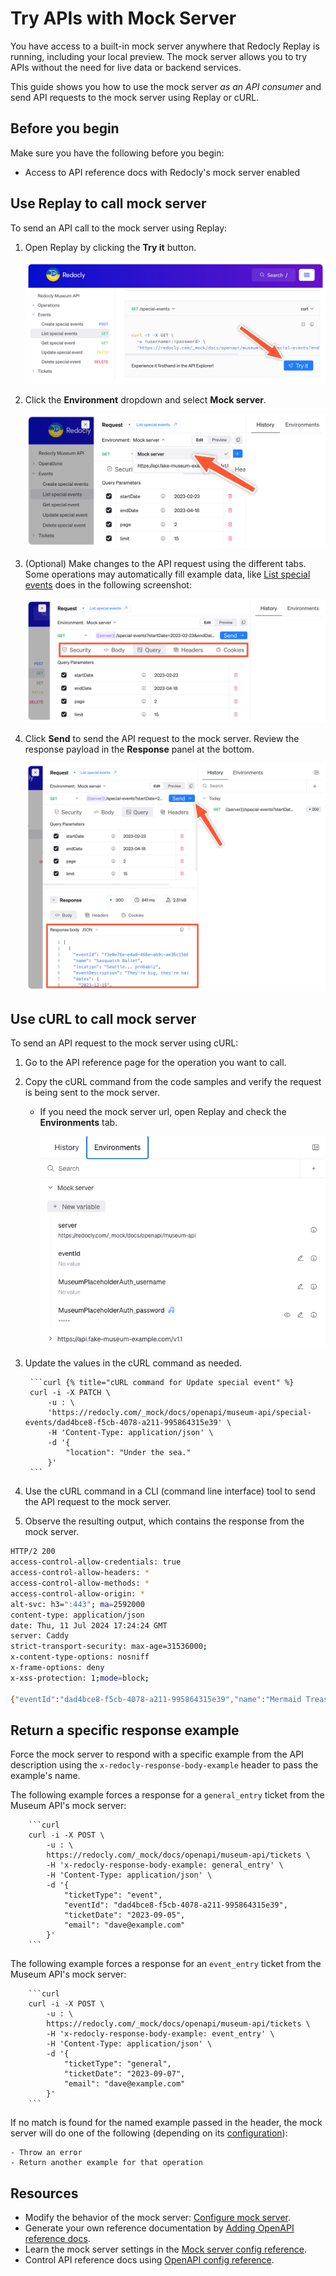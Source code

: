 # Try APIs with Mock Server

You have access to a built-in mock server anywhere that Redocly Replay is running, including your local preview. The mock server allows you to try APIs without the need for live data or backend services.

This guide shows you how to use the mock server _as an API consumer_ and send API requests to the mock server using Replay or cURL.

## Before you begin

Make sure you have the following before you begin:

- Access to API reference docs with Redocly's mock server enabled

## Use Replay to call mock server

To send an API call to the mock server using Replay:

1. Open Replay by clicking the **Try it** button.

    ![Screenshot of the Try it button for the List Special Events operation.](../images/replay-try-it-button.png)

1. Click the **Environment** dropdown and select **Mock server**.

    ![Screenshot of the Mock server being selected from environments dropdown.](../images/mock-server-dropdown.png)

1. (Optional) Make changes to the API request using the different tabs.
Some operations may automatically fill example data, like [List special events](https://redocly.com/demo/openapi/museum-api/events/listspecialevents) does in the following screenshot:

    ![Replay screenshot showcasing the tabs used to control the API request.](../images/replay-request-settings.png)

1. Click **Send** to send the API request to the mock server.
Review the response payload in the **Response** panel at the bottom.

    ![Screenshot of the Redocly Replay console after successfully sending a request to the mock server for the List Special Events operation.](../images/use-replay-response-example.png)


## Use cURL to call mock server

To send an API request to the mock server using cURL:

1. Go to the API reference page for the operation you want to call.

2. Copy the cURL command from the code samples and verify the request is being sent to the mock server.

    - If you need the mock server url, open Replay and check the **Environments** tab.

        ![Screenshot of the Environments tab in Replay with server highlighted.](../images/replay-environments-tab.png)

3. Update the values in the cURL command as needed.

        ```curl {% title="cURL command for Update special event" %}
        curl -i -X PATCH \
            -u : \
            'https://redocly.com/_mock/docs/openapi/museum-api/special-events/dad4bce8-f5cb-4078-a211-995864315e39' \
            -H 'Content-Type: application/json' \
            -d '{
                "location": "Under the sea."
            }'
        ```

4. Use the cURL command in a CLI (command line interface) tool to send the API request to the mock server.

5. Observe the resulting output, which contains the response from the mock server.

```bash {% title="cURL mock server response" %}
HTTP/2 200
access-control-allow-credentials: true
access-control-allow-headers: *
access-control-allow-methods: *
access-control-allow-origin: *
alt-svc: h3=":443"; ma=2592000
content-type: application/json
date: Thu, 11 Jul 2024 17:24:24 GMT
server: Caddy
strict-transport-security: max-age=31536000;
x-content-type-options: nosniff
x-frame-options: deny
x-xss-protection: 1;mode=block;

{"eventId":"dad4bce8-f5cb-4078-a211-995864315e39","name":"Mermaid Treasure Identification and Analysis","location":"Under the sea.","eventDescription":"Join us as we review and classify a rare collection of 20 thingamabobs, gadgets, gizmos, whoosits, and whatsits, kindly donated by Ariel.","dates":["2023-09-05","2023-09-08"],"price":15}%
```

## Return a specific response example

Force the mock server to respond with a specific example from the API description using the `x-redocly-response-body-example` header to pass the example's name.

The following example forces a response for a `general_entry` ticket from the Museum API's mock server:

        ```curl
        curl -i -X POST \
            -u : \
            https://redocly.com/_mock/docs/openapi/museum-api/tickets \
            -H 'x-redocly-response-body-example: general_entry' \
            -H 'Content-Type: application/json' \
            -d '{
                "ticketType": "event",
                "eventId": "dad4bce8-f5cb-4078-a211-995864315e39",
                "ticketDate": "2023-09-05",
                "email": "dave@example.com"
            }'
        ```


The following example forces a response for an `event_entry` ticket from the Museum API's mock server:

        ```curl
        curl -i -X POST \
            -u : \
            https://redocly.com/_mock/docs/openapi/museum-api/tickets \
            -H 'x-redocly-response-body-example: event_entry' \
            -H 'Content-Type: application/json' \
            -d '{
                "ticketType": "general",
                "ticketDate": "2023-09-07",
                "email": "dave@example.com"
            }'
        ```

If no match is found for the named example passed in the header, the mock server will do one of the following (depending on its [configuration](../../config/mock-server.md#options)):

    - Throw an error
    - Return another example for that operation

## Resources

- Modify the behavior of the mock server: [Configure mock server](./configure-mock-server.md).
- Generate your own reference documentation by [Adding OpenAPI reference docs](./add-openapi-docs.md).
- Learn the mock server settings in the [Mock server config reference](../../config/mock-server.md).
- Control API reference docs using [OpenAPI config reference](../../config/openapi/index.md).
